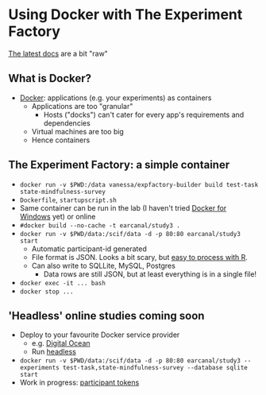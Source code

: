 # Using Docker with The Experiment Factory

[The latest docs](https://expfactory.github.io/expfactory/) are a bit "raw"

## What is Docker?

* [Docker](https://www.docker.com/): applications (e.g. your experiments) as containers
   * Applications are too "granular"
     * Hosts ("docks") can't cater for every app's requirements and dependencies
   * Virtual machines are too big
   * Hence containers

## The Experiment Factory: a simple container
  * `docker run -v $PWD:/data vanessa/expfactory-builder build test-task state-mindfulness-survey`
  * `Dockerfile`, `startupscript.sh`
  * Same container can be run in the lab (I haven't tried [Docker for Windows](https://docs.docker.com/docker-for-windows/) yet) or online
  * `#docker build --no-cache -t earcanal/study3 .`
  * `docker run -v $PWD/data:/scif/data -d -p 80:80 earcanal/study3 start`
    * Automatic participant-id generated
    * File format is JSON.  Looks a bit scary, but [easy to process with R](https://github.com/earcanal/manjushri/blob/master/R/expfactory.R).
    * Can also write to SQLLite, MySQL, Postgres
      * Data rows are still JSON, but at least everything is in a single file!
  * `docker exec -it ... bash`
  * `docker stop ...`

## 'Headless' online studies coming soon

  * Deploy to your favourite Docker service provider
    * e.g. [Digital Ocean](https://www.digitalocean.com/products/one-click-apps/docker/)
    * Run [headless](https://github.com/expfactory/expfactory/blob/headless/docs/pages/2-usage.md#start-a-headless-experiment-container)
  * `docker run -v $PWD/data:/scif/data -d -p 80:80 earcanal/study3 --experiments test-task,state-mindfulness-survey --database sqlite start`
  * Work in progress: [participant tokens](https://github.com/expfactory/expfactory/issues/39)
